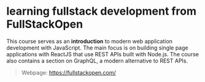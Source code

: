 # learning fullstack development from FullStackOpen

This course serves as an **introduction** to modern web application development with JavaScript. The main focus is on building single page applications with ReactJS that use REST APIs built with Node.js. The course also contains a section on GraphQL, a modern alternative to REST APIs.

>Webpage: https://fullstackopen.com/
